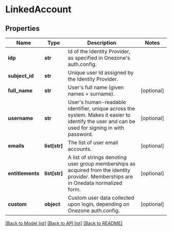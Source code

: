 # LinkedAccount

## Properties
Name | Type | Description | Notes
------------ | ------------- | ------------- | -------------
**idp** | **str** | Id of the Identity Provider, as specified in Onezone&#x27;s auth.config. | 
**subject_id** | **str** | Unique user Id assigned by the Identity Provider. | 
**full_name** | **str** | User&#x27;s full name (given names + surname). | [optional] 
**username** | **str** | User&#x27;s human-readable identifier, unique across the system. Makes it easier to identify the user and can be used for signing in with password.  | [optional] 
**emails** | **list[str]** | The list of user email accounts. | [optional] 
**entitlements** | **list[str]** | A list of strings denoting user group memberships as acquired from the identity provider. Memberships are in Onedata normalized form.  | [optional] 
**custom** | **object** | Custom user data collected upon login, depending on Onezone auth.config. | [optional] 

[[Back to Model list]](../README.md#documentation-for-models) [[Back to API list]](../README.md#documentation-for-api-endpoints) [[Back to README]](../README.md)

